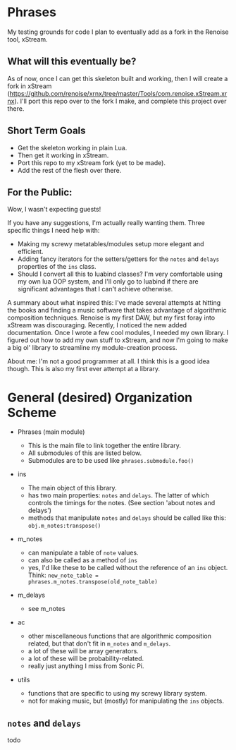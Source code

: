 # Phrases
My testing grounds for code I plan to eventually add as a fork in the Renoise tool, xStream.


## What will this eventually be?
As of now, once I can get this skeleton built and working, then I will create a fork in xStream 
(https://github.com/renoise/xrnx/tree/master/Tools/com.renoise.xStream.xrnx). 
I'll port this repo over to the fork I make, and complete this project over there.


## Short Term Goals
 - Get the skeleton working in plain Lua.
 - Then get it working in xStream.
 - Port this repo to my xStream fork (yet to be made).
 - Add the rest of the flesh over there. 


## For the Public:
Wow, I wasn't expecting guests! 

If you have any suggestions, I'm actually really wanting them. Three specific things I need help with: 
 - Making my screwy metatables/modules setup more elegant and efficient.
 - Adding fancy iterators for the setters/getters for the `notes` and `delays` properties of the `ins` class.
 - Should I convert all this to luabind classes? I'm very comfortable using my own lua OOP system, and I'll only go to luabind if there are significant advantages that I can't achieve otherwise.

A summary about what inspired this: 
I've made several attempts at hitting the books and finding a music software that takes advantage of algorithmic composition techniques. Renoise is my first DAW, but my first foray into xStream was discouraging. Recently, I noticed the new added documentation. Once I wrote a few cool modules, I needed my own library. I figured out how to add my own stuff to xStream, and now I'm going to make a big ol' library to streamline my module-creation process.

About me:
I'm not a good programmer at all. I think this is a good idea though. This is also my first ever attempt at a library. 



# General (desired) Organization Scheme
- Phrases (main module)
    - This is the main file to link together the entire library.
    - All submodules of this are listed below.
    - Submodules are to be used like `phrases.submodule.foo()`
    
- ins
    * The main object of this library.
    * has two main properties: `notes` and `delays`. The latter of which controls the timings for the notes. (See section 'about notes and delays')
    * methods that manipulate `notes` and `delays` should be called like this: `obj.m_notes:transpose()`
- m_notes
    * can manipulate a table of `note` values.
    * can also be called as a method of `ins`
    * yes, I'd like these to be called without the reference of an `ins` object. 
      Think: `new_note_table = phrases.m_notes.transpose(old_note_table)`
- m_delays
    * see m_notes
- ac
    * other miscellaneous functions that are algorithmic composition related, but that don't fit in `m_notes` and `m_delays`.
    * a lot of these will be array generators. 
    * a lot of these will be probability-related.
    * really just anything I miss from Sonic Pi. 
- utils
    * functions that are specific to using my screwy library system.
    * not for making music, but (mostly) for manipulating the `ins` objects.
    

## `notes` and `delays`
todo
